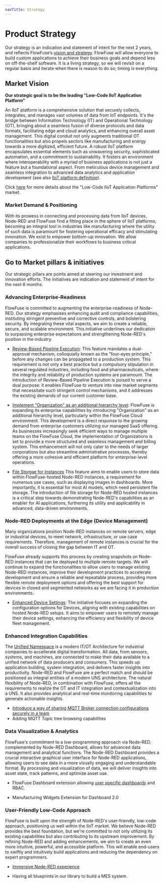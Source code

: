 ```yaml
---
navTitle: Strategy
---
```


# Product Strategy

Our strategy is an indication and statement of intent for the next 2 years, and reflects FlowFuse’s [vision and strategy](..//company/strategy.md). FlowFuse will allow everyone to build custom applications to achieve their business goals and depend less on off-the-shelf software.  It is a living strategy, so we will revisit on a regular basis and iterate when there is reason to do so; timing is everything. 

## Market Vision

**Our strategic goal is to be the leading "Low-Code IIoT Application Platform"**

An IIoT platform is a comprehensive solution that securely collects, integrates, and manages vast volumes of data from IoT endpoints. It's the bridge between Information Technology (IT) and Operational Technology (OT), bringing about a seamless fusion of diverse protocols and data formats, facilitating edge and cloud analytics, and enhancing overall asset management. This digital conduit not only augments traditional OT functionalities but also propels sectors like manufacturing and energy towards a more digitized, efficient future. A robust IIoT platform encapsulates essential elements such as unwavering security, sophisticated automation, and a commitment to sustainability. It fosters an environment where interoperability with a myriad of business applications is not just a feature but a foundational aspect. From meticulous device management and seamless integration to advanced data analytics and application development (see also [IIoT platform definition](https://www.gartner.com/doc/reprints?id=1-2C757S9J&ct=230105&st=sb)).

Click [here](./verticals.md#industrial-iot-platforms) for more details about the "Low-Code IIoT Application Platforms" market.

### Market Demand & Positioning

With its prowess in connecting and processing data from IIoT devices, Node-RED and FlowFuse find a fitting place in the sphere of IIoT platforms, becoming an integral tool in industries like manufacturing where the utility of such data is paramount for fostering operational efficacy and stimulating innovation. We exist to empower bottom-up innovation. We allow companies to professionalize their workflows to business critical applications.

## Go to Market pillars & initiatives

Our strategic pillars are points aimed at steering our investment and innovation efforts. The initiatives are indication and statement of intent for the next 6 months.

### Advancing Enterprise-Readiness

FlowFuse is committed to augmenting the enterprise-readiness of Node-RED. Our strategy emphasises enhancing audit and compliance capabilities, instituting stringent preventive and corrective controls, and bolstering security. By integrating these vital aspects, we aim to create a reliable, secure, and scalable environment. This initiative underlines our dedication to surpassing enterprise expectations and strengthening Node-RED's position in the industry.

- [Review-Based Pipeline Execution](https://github.com/FlowFuse/flowfuse/issues/3139): This feature mandates a dual-approval mechanism, colloquially known as the "four-eyes principle," before any changes can be propagated to a production system. This requirement is not only a best practice but a compulsory stipulation in several regulated industries, including food and pharmaceuticals, where the integrity and reliability of production systems are paramount. The introduction of Review-Based Pipeline Execution is poised to serve a dual purpose: it enables FlowFuse to venture into new market segments that necessitate such stringent control mechanisms, and it addresses the existing demands of our current customer base.

- [Implement "Organization" as an additional hierarchy level](https://github.com/FlowFuse/flowfuse/issues/2338): FlowFuse is expanding its enterprise capabilities by introducing "Organization" as an additional hierarchy level, particularly within the FlowFuse Cloud environment. This development is a direct response to the growing demand from enterprise customers utilizing our managed SaaS offering. As businesses increasingly seek efficient ways to manage multiple teams on the FlowFuse Cloud, the implementation of Organizations is set to provide a more structured and seamless management and billing system. This enhancement will not only cater to the needs of larger corporations but also streamline administrative processes, thereby offering a more cohesive and efficient platform for enterprise-level operations.

- [File Storgae for Instances](https://github.com/FlowFuse/flowfuse/issues/3056) This feature aims to enable users to store data within FlowFuse-hosted Node-RED instances, a requirement for numerous use cases, such as displaying images in dashboards. More importantly, it is essential for most AI models, which need persistent file storage. The introduction of file storage for Node-RED hosted instances is a critical step towards demonstrating Node-RED's capabilities as an enabler for AI applications, furthering its utility and applicability in advanced, data-driven environments.

### Node-RED Deployments at the Edge (Device Management)

Many organizations position Node-RED instances on remote servers, edge or industrial devices, to meet network, infrastructure, or use case requirements. Therefore, management of remote instances is crucial for the overall success of closing the gap between IT and OT. 

FlowFuse already supports this process by creating snapshots on Node-RED instances that can be deployed to multiple remote targets. We will continue to expand the functionalities to allow users to manage existing Node-RED instances, improve their development practices to accelerate development and ensure a reliable and repeatable process, providing more flexible remote deployment options and offering the best support for devices in closed and segmented networks as we are facing it in production environments.

- [Enhanced Device Settings](https://github.com/FlowFuse/flowfuse/issues/3172): The initiative focuses on expanding the configuration options for Devices, aligning with existing capabilities on hosted Node-RED setups. It aims to empower users to remotely manage their device settings, enhancing the efficiency and flexibility of device fleet management. 

### Enhanced Integration Capabilities

The [Unified Namespace](https://flowfuse.com/unified-namespace/) is a modern IT/OT Architecture for industrial companies to accellerate digital transformation. All data, from sensors, systems, and machines, are connected to make their data available to a unified network of data producers and consumers. This speeds up application building, system integration, and delivers faster insights into productivity. Node-RED and FlowFuse are a perfect match and should be positioned as integral entities of a modern UNS architecture. The natural flexibility of Node-RED, in combination with FlowFuse, offers all the requirements to realize the OT and IT integration and contextualization into a UNS. It also provides analytical and real-time monitoring capabilities to generate actionable insights.

- [Introduce a way of sharing MQTT Broker connection configurations securely in a team](https://github.com/FlowFuse/flowfuse/issues/3444)
- Adding MQTT Topic tree browsing capabilities

### Data Visualization & Analytics

FlowFuse's commitment to a low-programming approach via Node-RED, complemented by Node-RED Dashboard, allows for advanced data management and analytical functions. The Node-RED Dashboard provides a crucial interactive graphical user interface for Node-RED applications, allowing users to see data in a more visually engaging and understandable format. By processing and visualization of data, we will deliver insights into asset state, track patterns, and optimize asset use.

- FlowFuse Dashboard extension allowing [user specific dashboards](https://github.com/FlowFuse/node-red-dashboard/issues/1) and RBAC.

- Manufacturing Widgets Extension for Dashboard 2.0

### User-Friendly Low-Code Approach

FlowFuse is built upon the strength of Node-RED's user-friendly, low-code approach, positioning us well within the IIoT market. We believe Node-RED provides the best foundation, but we're committed to not only utilizing its existing capabilities but also contributing to its upstream improvement. By refining Node-RED and adding enhancements, we aim to create an even more intuitive, powerful, and accessible platform. This will enable end-users to swiftly and intuitively build applications and reducing the dependency on expert programmers.

- [Immersive Node-RED experience](https://github.com/FlowFuse/flowfuse/issues/2246)

- Having all blueprints in our library to build a MES system.
